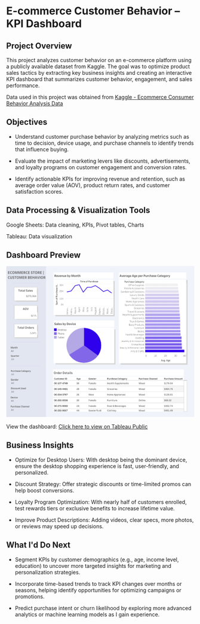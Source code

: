 # E-commerce Customer Behavior – KPI Dashboard

## Project Overview

This project analyzes customer behavior on an e-commerce platform using a publicly available dataset from Kaggle. The goal was to optimize product sales tactics by extracting key business insights and creating an interactive KPI dashboard that summarizes customer behavior, engagement, and sales performance. 

Data used in this project was obtained from [Kaggle - Ecommerce Consumer Behavior Analysis Data](https://www.kaggle.com/datasets/salahuddinahmedshuvo/ecommerce-consumer-behavior-analysis-data)

## Objectives

- Understand customer purchase behavior by analyzing metrics such as time to decision, device usage, and purchase channels to identify trends that influence buying.

- Evaluate the impact of marketing levers like discounts, advertisements, and loyalty programs on customer engagement and conversion rates.

- Identify actionable KPIs for improving revenue and retention, such as average order value (AOV), product return rates, and customer satisfaction scores.

## Data Processing & Visualization Tools

Google Sheets: Data cleaning, KPIs, Pivot tables, Charts

Tableau: Data visualization

## Dashboard Preview

![Ecommerce Customer KPIs](Ecommerce%20Customer%20KPIs.png)

View the dashboard: [Click here to view on Tableau Public](https://public.tableau.com/views/KPIEcommerce/Dashboard1?:language=en-US&:sid=&:redirect=auth&:display_count=n&:origin=viz_share_link)

## Business Insights

- Optimize for Desktop Users: With desktop being the dominant device, ensure the desktop shopping experience is fast, user-friendly, and personalized.

- Discount Strategy: Offer strategic discounts or time-limited promos can help boost conversions.

- Loyalty Program Optimization: With nearly half of customers enrolled, test rewards tiers or exclusive benefits to increase lifetime value.

- Improve Product Descriptions: Adding videos, clear specs, more photos, or reviews may speed up decisions.

## What I'd Do Next

- Segment KPIs by customer demographics (e.g., age, income level, education) to uncover more targeted insights for marketing and personalization strategies.

- Incorporate time-based trends to track KPI changes over months or seasons, helping identify opportunities for optimizing campaigns or promotions.

- Predict purchase intent or churn likelihood by exploring more advanced analytics or machine learning models as I gain experience.
